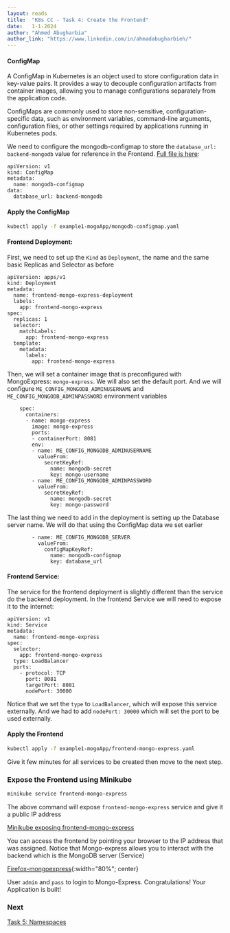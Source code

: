 ```yaml
---
layout: reads
title:  "K8s CC - Task 4: Create the Frontend"
date:   1-1-2024
author: "Ahmed Abugharbia"
author_link: "https://www.linkedin.com/in/ahmadabugharbieh/"
---
```

#### ConfigMap
A ConfigMap in Kubernetes is an object used to store configuration data in key-value pairs. It provides a way to decouple configuration artifacts from container images, allowing you to manage configurations separately from the application code.

ConfigMaps are commonly used to store non-sensitive, configuration-specific data, such as environment variables, command-line arguments, configuration files, or other settings required by applications running in Kubernetes pods.

We need to configure the mongodb-configmap to store the `database_url: backend-mongodb` value for reference in the Frontend. [Full file is here](https://github.com/Ahmed-AG/k8s-quick-start-tutorial/tree/main/example1-mongoApp):

```
apiVersion: v1
kind: ConfigMap
metadata:
  name: mongodb-configmap
data:
  database_url: backend-mongodb
```

#### Apply the ConfigMap
```bash
kubectl apply -f example1-mogoApp/mongodb-configmap.yaml
```

#### Frontend Deployment:
First, we need to set up the `Kind` as `Deployment`, the name and the same basic Replicas and Selector as before

```
apiVersion: apps/v1
kind: Deployment
metadata:
  name: frontend-mongo-express-deployment
  labels:
    app: frontend-mongo-express
spec:
  replicas: 1
  selector:
    matchLabels:
      app: frontend-mongo-express
  template:
    metadata:
      labels:
        app: frontend-mongo-express
```
Then, we will set a container image that is preconfigured with MongoExpress: `mongo-express`. We will also set the default port. And we will configure `ME_CONFIG_MONGODB_ADMINUSERNAME` and `ME_CONFIG_MONGODB_ADMINPASSWORD` environment variables
```
    spec:
      containers:
      - name: mongo-express
        image: mongo-express
        ports:
        - containerPort: 8081
        env:
        - name: ME_CONFIG_MONGODB_ADMINUSERNAME
          valueFrom:
            secretKeyRef:
              name: mongodb-secret
              key: mongo-username
        - name: ME_CONFIG_MONGODB_ADMINPASSWORD
          valueFrom: 
            secretKeyRef:
              name: mongodb-secret
              key: mongo-password
```
The last thing we need to add in the deployment is setting up the Database server name. We will do that using the ConfigMap data we set earlier
```
        - name: ME_CONFIG_MONGODB_SERVER
          valueFrom: 
            configMapKeyRef:
              name: mongodb-configmap
              key: database_url
```

#### Frontend Service:
The service for the frontend deployment is slightly different than the service do the backend deployment. In the frontend Service we will need to expose it to the internet:
```
apiVersion: v1
kind: Service
metadata:
  name: frontend-mongo-express
spec:
  selector:
    app: frontend-mongo-express
  type: LoadBalancer  
  ports:
    - protocol: TCP
      port: 8081
      targetPort: 8081
      nodePort: 30000
```
Notice that we set the `type` to `LoadBalancer`, which will expose this service externally. And we had to add `nodePort: 30000` which will set the port to be used externally.

#### Apply the Frontend
```bash
kubectl apply -f example1-mogoApp/frontend-mongo-express.yaml
```
Give it few minutes for all services to be created then move to the next step.

### Expose the Frontend using Minikube
```bash
minikube service frontend-mongo-express
```
The above command will expose `frontend-mongo-express` service and give it a public IP address

[Minikube exposing frontend-mongo-express](https://raw.githubusercontent.com/Ahmed-AG/k8s-quick-start-tutorial/main/images/screenshot-minikube-expose.png?raw=true)

You can access the frontend by pointing your browser to the IP address that was assigned. Notice that Mongo-express allows you to interact with the backend which is the MongoDB server (Service)

[Firefox-mongoexpress](https://raw.githubusercontent.com/Ahmed-AG/k8s-quick-start-tutorial/main/images/screenshot-firefox-mongoexpress.png){:width="80%"; center}

User `admin` and `pass` to login to Mongo-Express.
Congratulations! Your Application is built!

### Next
[Task 5: Namespaces](/read/kubernetes-crash-course-task5.html)
